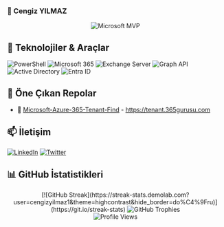 ### 👋 Cengiz YILMAZ

<div align="center">
  <img src="https://img.shields.io/badge/Microsoft%20MVP-0078D4?style=for-the-badge&logo=microsoft&logoColor=white" alt="Microsoft MVP" />
</div>

## 🚀 Teknolojiler & Araçlar
![PowerShell](https://img.shields.io/badge/-PowerShell-5391FE?style=flat-square&logo=powershell&logoColor=white)
![Microsoft 365](https://img.shields.io/badge/-Microsoft%20365-D83B01?style=flat-square&logo=microsoft-office&logoColor=white)
![Exchange Server](https://img.shields.io/badge/-Exchange%20Server-0078D4?style=flat-square&logo=microsoft&logoColor=white)
![Graph API](https://img.shields.io/badge/-Graph%20API-00A4EF?style=flat-square&logo=microsoft&logoColor=white)
![Active Directory](https://img.shields.io/badge/-Active%20Directory-0078D4?style=flat-square&logo=microsoft&logoColor=white)
![Entra ID](https://img.shields.io/badge/-Entra%20ID-0078D4?style=flat-square&logo=microsoft&logoColor=white)

## 💼 Öne Çıkan Repolar
- 🔐 [Microsoft-Azure-365-Tenant-Find](https://github.com/cengizyilmaz1/Microsoft-Azure-365-Tenant-Find) - https://tenant.365gurusu.com

## 📫 İletişim
[![LinkedIn](https://img.shields.io/badge/-LinkedIn-0077B5?style=flat-square&logo=linkedin&logoColor=white)](https://www.linkedin.com/in/cengizyilmazz/)
[![Twitter](https://img.shields.io/badge/-Twitter-1DA1F2?style=flat-square&logo=twitter&logoColor=white)](https://x.com/cengizyilmaz_)

## 📊 GitHub İstatistikleri
<div align="center">
  [![GitHub Streak](https://streak-stats.demolab.com?user=cengizyilmaz1&theme=highcontrast&hide_border=do%C4%9Fru)](https://git.io/streak-stats)
  <img src="https://github-profile-trophy.vercel.app/?username=proflim&theme=tokyonight&column=4&margin-w=15&margin-h=15" alt="GitHub Trophies" />
</div>

<div align="center">
  <img src="https://komarev.com/ghpvc/?username=proflim&label=Profile%20Views&color=0e75b6&style=flat" alt="Profile Views" />
</div>

